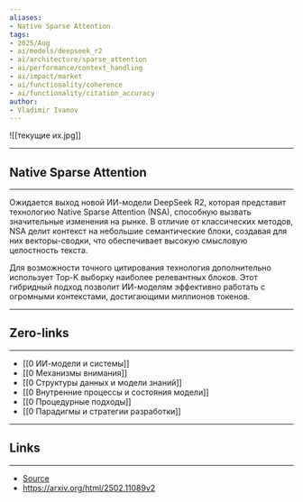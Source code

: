 ```yaml
---
aliases: 
- Native Sparse Attention
tags:
- 2025/Aug
- ai/models/deepseek_r2
- ai/architecture/sparse_attention
- ai/performance/context_handling
- ai/impact/market
- ai/functionality/coherence
- ai/functionality/citation_accuracy
author:
- Vladimir Ivanov
---
```

![[текущие их.jpg]]

-----
##  Native Sparse Attention 
-----
Ожидается выход новой ИИ-модели DeepSeek R2, которая представит технологию Native Sparse Attention (NSA), способную вызвать значительные изменения на рынке. В отличие от классических методов, NSA делит контекст на небольшие семантические блоки, создавая для них векторы-сводки, что обеспечивает высокую смысловую целостность текста. 

Для возможности точного цитирования технология дополнительно использует Top-K выборку наиболее релевантных блоков. Этот гибридный подход позволит ИИ-моделям эффективно работать с огромными контекстами, достигающими миллионов токенов.


---
## Zero-links
---
- [[0 ИИ-модели и системы]]
- [[0 Механизмы внимания]]
- [[0 Структуры данных и модели знаний]]
- [[0 Внутренние процессы и состояния модели]]
- [[0 Процедурные подходы]]
- [[0 Парадигмы и стратегии разработки]]

---
## Links
---
- [Source](https://t.me/turboproject/1988)
- https://arxiv.org/html/2502.11089v2